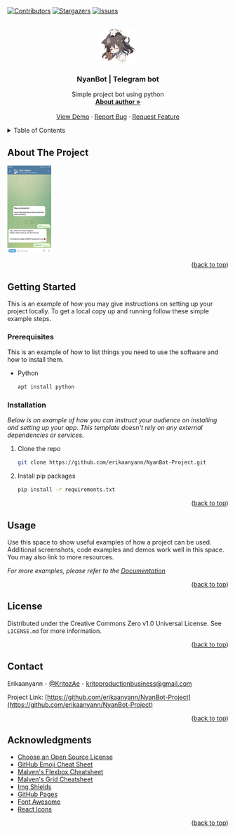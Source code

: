<!-- Improved compatibility of back to top link: See: https://github.com/othneildrew/Best-README-Template/pull/73 -->
<a name="readme-top"></a>
<!--
*** Thanks for checking out the Best-README-Template. If you have a suggestion
*** that would make this better, please fork the repo and create a pull request
*** or simply open an issue with the tag "enhancement".
*** Don't forget to give the project a star!
*** Thanks again! Now go create something AMAZING! :D
-->



<!-- PROJECT SHIELDS -->
<!--
*** I'm using markdown "reference style" links for readability.
*** Reference links are enclosed in brackets [ ] instead of parentheses ( ).
*** See the bottom of this document for the declaration of the reference variables
*** for contributors-url, forks-url, etc. This is an optional, concise syntax you may use.
*** https://www.markdownguide.org/basic-syntax/#reference-style-links
-->
[![Contributors][contributors-shield]][contributors-url]
[![Stargazers][stars-shield]][stars-url]
[![Issues][issues-shield]][issues-url]



<!-- PROJECT LOGO -->
<br />
<div align="center">
  <a href="#">
    <img src="database/logo.png" alt="Logo" width="80" height="80">
  </a>

  <h3 align="center">NyanBot | Telegram bot</h3>

  <p align="center">
    Simple project bot using python
    <br />
    <a href="http://web.miftahfauzan.rf.gd"><strong>About author »</strong></a>
    <br />
    <br />
    <a href="">View Demo</a>
    ·
    <a href="https://github.com/erikaanyann/NyanBot-Project/issues">Report Bug</a>
    ·
    <a href="https://github.com/erikaanyann/NyanBot-Project/issues">Request Feature</a>
  </p>
</div>



<!-- TABLE OF CONTENTS -->
<details>
  <summary>Table of Contents</summary>
  <ol>
    <li>
      <a href="#getting-started">Getting Started</a>
      <ul>
        <li><a href="#prerequisites">Prerequisites</a></li>
        <li><a href="#installation">Installation</a></li>
      </ul>
    </li>
    <li><a href="#usage">Usage</a></li>
    <li><a href="#license">License</a></li>
    <li><a href="#contact">Contact</a></li>
    <li><a href="#acknowledgments">Acknowledgments</a></li>
  </ol>
</details>



<!-- ABOUT THE PROJECT -->
## About The Project

<img src="database/ss.jpg" alt="Logo" width="100" height="200">


<p align="right">(<a href="#readme-top">back to top</a>)</p>








<!-- GETTING STARTED -->
## Getting Started

This is an example of how you may give instructions on setting up your project locally.
To get a local copy up and running follow these simple example steps.

### Prerequisites

This is an example of how to list things you need to use the software and how to install them.
* Python
  ```sh
  apt install python
  ```

### Installation

_Below is an example of how you can instruct your audience on installing and setting up your app. This template doesn't rely on any external dependencies or services._

1. Clone the repo
   ```sh
   git clone https://github.com/erikaanyann/NyanBot-Project.git
   ```
2. Install pip packages
   ```sh
   pip install -r requirements.txt
   ```

<p align="right">(<a href="#readme-top">back to top</a>)</p>



<!-- USAGE EXAMPLES -->
## Usage

Use this space to show useful examples of how a project can be used. Additional screenshots, code examples and demos work well in this space. You may also link to more resources.

_For more examples, please refer to the [Documentation](https://example.com)_

<p align="right">(<a href="#readme-top">back to top</a>)</p>


<!-- LICENSE -->
## License

Distributed under the Creative Commons Zero v1.0 Universal License. See `LICENSE.md` for more information.

<p align="right">(<a href="#readme-top">back to top</a>)</p>



<!-- CONTACT -->
## Contact

Erikaanyann - [@KritozAe](https://twitter.com/KritozAe) - kritoproductionbusiness@gmail.com

Project Link: [https://github.com/erikaanyann/NyanBot-Project](https://github.com/erikaanyann/NyanBot-Project)

<p align="right">(<a href="#readme-top">back to top</a>)</p>



<!-- ACKNOWLEDGMENTS -->
## Acknowledgments

* [Choose an Open Source License](https://choosealicense.com)
* [GitHub Emoji Cheat Sheet](https://www.webpagefx.com/tools/emoji-cheat-sheet)
* [Malven's Flexbox Cheatsheet](https://flexbox.malven.co/)
* [Malven's Grid Cheatsheet](https://grid.malven.co/)
* [Img Shields](https://shields.io)
* [GitHub Pages](https://pages.github.com)
* [Font Awesome](https://fontawesome.com)
* [React Icons](https://react-icons.github.io/react-icons/search)

<p align="right">(<a href="#readme-top">back to top</a>)</p>



<!-- MARKDOWN LINKS & IMAGES -->
<!-- https://www.markdownguide.org/basic-syntax/#reference-style-links -->
[contributors-shield]: https://img.shields.io/github/contributors/erikaanyann/NyanBot-Project.svg?style=for-the-badge
[contributors-url]: https://github.com/erikaanyann/NyanBot-Project/graphs/contributors
[forks-shield]: https://img.shields.io/github/forks/erikaanyann/NyanBot-Project.svg?style=for-the-badge
[forks-url]: https://github.com/erikaanyann/NyanBot-Project/network/members
[stars-shield]: https://img.shields.io/github/stars/erikaanyann/NyanBot-Project.svg?style=for-the-badge
[stars-url]: https://github.com/erikaanyann/NyanBot-Project/stargazers
[issues-shield]: https://img.shields.io/github/issues/erikaanyann/NyanBot-Project.svg?style=for-the-badge
[issues-url]: https://github.com/erikaanyann/NyanBot-Project/issues
[license-shield]: https://img.shields.io/github/license/erikaanyann/NyanBot-Project.svg?style=for-the-badge

